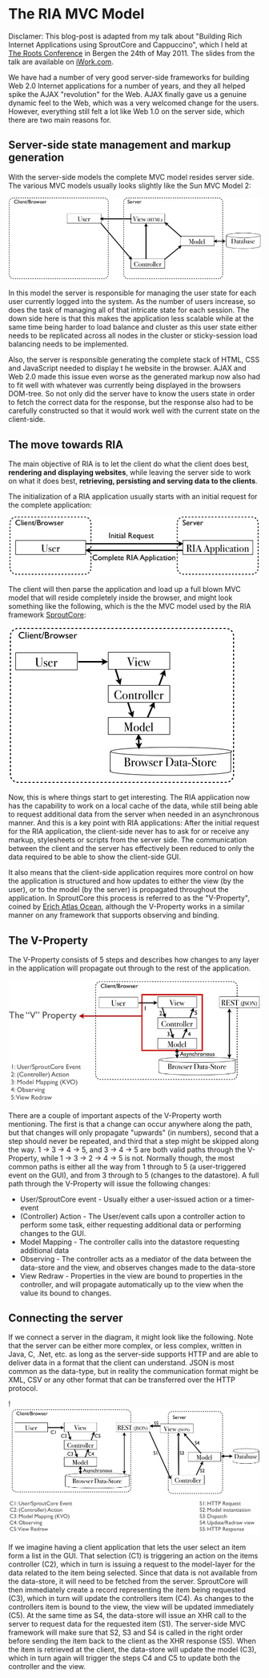 The RIA MVC Model
=================

Disclamer: This blog-post is adapted from my talk about "Building Rich Internet Applications using SproutCore and Cappuccino",
which I held at <a href="http://rootsconf.no/talks/5">The Roots Conference</a> in Bergen the 24th of May 2011.
The slides from the talk are available on <a href="http://public.iwork.com/document/?d=SproutCore_and_Capp,_Roots2011.key&a=p9380587">iWork.com</a>.

We have had a number of very good server-side frameworks for building Web 2.0 Internet applications for a number of years,
and they all helped spike the AJAX "revolution" for the Web. AJAX finally gave us a genuine dynamic feel to the Web,
which was a very welcomed change for the users. However, everything still felt a lot like Web 1.0 on the server side,
which there are two main reasons for.

Server-side state management and markup generation
--------------------------------------------------

With the server-side models the complete MVC model resides server side. The various MVC models usually looks slightly
like the Sun MVC Model 2:

![Sub MVC Model 2](images/ria_mvc_1.png)

In this model the server is responsible for managing the user state for each user currently logged into the system.
As the number of users increase, so does the task of managing all of that intricate state for each session. The down
side here is that this makes the application less scalable while at the same time being harder to load balance and
cluster as this user state either needs to be replicated across all nodes in the cluster or sticky-session load balancing
needs to be implemented.

Also, the server is responsible generating the complete stack of HTML, CSS and JavaScript needed to display t
he website in the browser. AJAX and Web 2.0 made this issue even worse as the generated markup now also had to fit
well with whatever was currently being displayed in the browsers DOM-tree. So not only did the server have to know
the users state in order to fetch the correct data for the response, but the response also had to be carefully constructed
so that it would work well with the current state on the client-side.

The move towards RIA
--------------------

The main objective of RIA is to let the client do what the client does best, **rendering and displaying websites**,
while leaving the server side to work on what it does best, **retrieving, persisting and serving data to the clients**.

The initialization of a RIA application usually starts with an initial request for the complete application:

![Initial Request](images/ria_mvc_2.png)

The client will then parse the application and load up a full blown MVC model that will reside completely inside the
browser, and might look something like the following, which is the the MVC model used by the RIA framework
[SproutCore](http://www.sproutcore.com/):

![Client MVC](images/ria_mvc_3.png)

Now, this is where things start to get interesting. The RIA application now has the capability to work on a local
cache of the data, while still being able to request additional data from the server when needed in an asynchronous manner.
And this is a key point with RIA applications: After the initial request for the RIA application, the client-side never
has to ask for or receive any markup, stylesheets or scripts from the server side. The communication between the client
and the server has effectively been reduced to only the data required to be able to show the client-side GUI.

It also means that the client-side application requires more control on how the application is structured and how
updates to either the view (by the user), or to the model (by the server) is propagated throughout the application.
In SproutCore this process is referred to as the "V-Property", coined by [Erich Atlas Ocean](http://erichocean.com/),
although the V-Property works in a similar manner on any framework that supports observing and binding.

The V-Property
--------------

The V-Property consists of 5 steps and describes how changes to any layer in the application will propagate out through
to the rest of the application.

![The V-Property](images/ria_mvc_4.png)

There are a couple of important aspects of the V-Property worth mentioning. The first is that a change can occur
anywhere along the path, but that changes will only propagate "upwards" (in numbers), second that a step should never be
repeated, and third that a step might be skipped along the way. 1 -> 3 -> 4 -> 5, and 3 -> 4 -> 5 are both valid paths
through the V-Property, while 1 -> 3 -> 2 -> 4 -> 5 is not. Normally though, the most common paths is either all the way
from 1 through to 5 (a user-triggered event on the GUI), and from 3 through to 5 (changes to the datastore). A full path
through the V-Property will issue the following changes:

- User/SproutCore event - Usually either a user-issued action or a timer-event
- (Controller) Action	- The User/event calls upon a controller action to perform some task, either requesting additional data or performing changes to the GUI.
- Model Mapping 		- The controller calls into the datastore requesting additional data
- Observing				- The controller acts as a mediator of the data between the data-store and the view, and observes changes made to the data-store
- View Redraw			- Properties in the view are bound to properties in the controller, and will propagate automatically up to the view when the value its bound to changes.

Connecting the server
---------------------

If we connect a server in the diagram, it might look like the following. Note that the server can be either more complex,
or less complex, written in Java, C, .Net, etc. as long as the server-side supports HTTP and are able to deliver data in
a format that the client can understand. JSON is most common as the data-type, but in reality the communication format
might be XML, CSV or any other format that can be transferred over the HTTP protocol.

!![Server and Client side MVC Models](images/ria_mvc_5.png)

If we imagine having a client application that lets the user select an item form a list in the GUI. That selection (C1)
is triggering an action on the items controller (C2), which in turn is issuing a request to the model-layer for the data
related to the item being selected. Since that data is not available from the data-store, it will need to be fetched from
the server. SproutCore will then immediately create a record representing the item being requested (C3), which in turn
will update the controllers item (C4). As changes to the controllers item is bound to the view, the view will be updated
immediately (C5). At the same time as S4, the data-store will issue an XHR call to the server to request data for the
requested item (S1). The server-side MVC framework will make sure that S2, S3 and S4 is called in the right order before
sending the item back to the client as the XHR response (S5). When the item is retrieved at the client, the data-store
will update the model (C3), which in turn again will trigger the steps C4 and C5 to update both the controller and the view.

